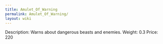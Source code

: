 ```yaml
---
title: Amulet_Of_Warning
permalink: Amulet_Of_Warning/
layout: wiki
---
```




 Description: Warns about dangerous beasts and enemies.
 Weight: 0.3
 Price: 220